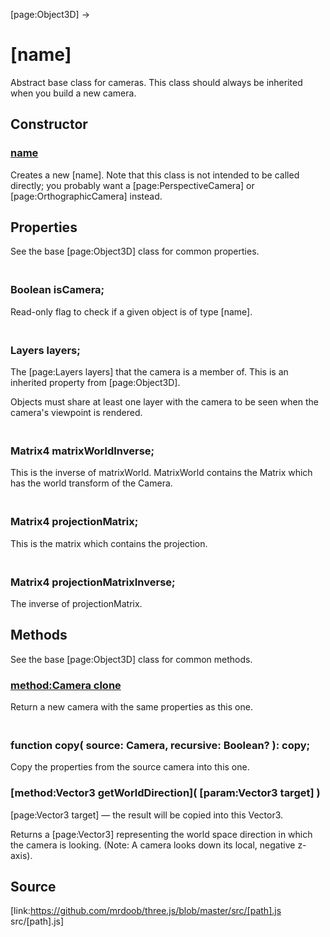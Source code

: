 [page:Object3D] →

# [name]

Abstract base class for cameras. This class should always be inherited when
you build a new camera.

## Constructor

### [name]()

Creates a new [name]. Note that this class is not intended to be called
directly; you probably want a [page:PerspectiveCamera] or
[page:OrthographicCamera] instead.

## Properties

See the base [page:Object3D] class for common properties.

### <br/> Boolean isCamera; <br/>

Read-only flag to check if a given object is of type [name].

### <br/> Layers layers; <br/>

The [page:Layers layers] that the camera is a member of. This is an inherited
property from [page:Object3D].  
  
Objects must share at least one layer with the camera to be seen when the
camera's viewpoint is rendered.

### <br/> Matrix4 matrixWorldInverse; <br/>

This is the inverse of matrixWorld. MatrixWorld contains the Matrix which has
the world transform of the Camera.

### <br/> Matrix4 projectionMatrix; <br/>

This is the matrix which contains the projection.

### <br/> Matrix4 projectionMatrixInverse; <br/>

The inverse of projectionMatrix.

## Methods

See the base [page:Object3D] class for common methods.

### [method:Camera clone]( )

Return a new camera with the same properties as this one.

### <br/> function copy( source: Camera, recursive: Boolean? ): copy; <br/>

Copy the properties from the source camera into this one.

### [method:Vector3 getWorldDirection]( [param:Vector3 target] )

[page:Vector3 target] — the result will be copied into this Vector3.  
  
Returns a [page:Vector3] representing the world space direction in which the
camera is looking. (Note: A camera looks down its local, negative z-axis).  
  

## Source

[link:https://github.com/mrdoob/three.js/blob/master/src/[path].js
src/[path].js]

